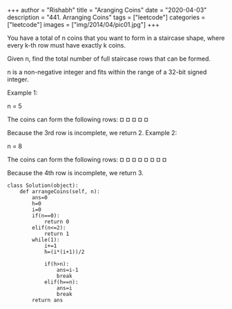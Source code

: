 +++
author = "Rishabh"
title = "Aranging Coins"
date = "2020-04-03"
description = "441. Arranging Coins"
tags = ["leetcode"]
categories = ["leetcode"]
images  = ["img/2014/04/pic01.jpg"]
+++

You have a total of n coins that you want to form in a staircase shape, where every k-th row must have exactly k coins.

Given n, find the total number of full staircase rows that can be formed.

n is a non-negative integer and fits within the range of a 32-bit signed integer.

Example 1:

n = 5

The coins can form the following rows:
¤
¤ ¤
¤ ¤

Because the 3rd row is incomplete, we return 2.
Example 2:

n = 8

The coins can form the following rows:
¤
¤ ¤
¤ ¤ ¤
¤ ¤

Because the 4th row is incomplete, we return 3.

```
class Solution(object):
    def arrangeCoins(self, n):
        ans=0
        h=0
        i=0
        if(n==0):
            return 0
        elif(n<=2):
            return 1
        while(1):
            i+=1
            h=(i*(i+1))/2
            
            if(h>n):
                ans=i-1
                break
            elif(h==n):
                ans=i
                break
        return ans
```